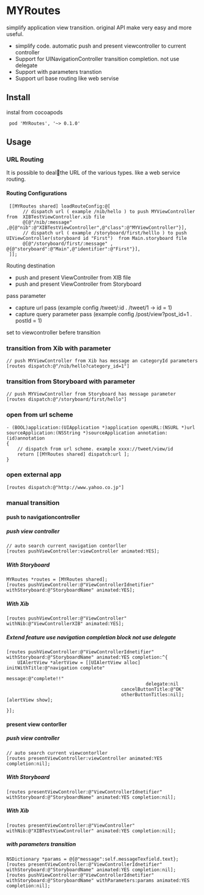 MYRoutes
====

simplify application view transition. original API make very easy and more useful.

- simplify code. automatic push and present viewcontroller to current controller
- Support for UINavigationController transition completion. not use delegate
- Support with parameters transtion
- Support url base routing like web servise

## Install

instal from cocoapods

     pod 'MYRoutes', '~> 0.1.0'

## Usage


### URL Routing

It is possible to dealthe URL of the various types. like a web service routing.

#### Routing Configurations

     [[MYRoutes shared] loadRouteConfig:@[
          // dispatch url ( example /nib/hello ) to push MYViewController from  XIBTestViewController.xib file
          @[@"/nib/:message" ,@{@"nib":@"XIBTestViewController",@"class":@"MYViewController"}],
          // dispatch url ( example /storyboard/first/helllo ) to push UIViewController(storyboard id "First")  from Main.storyboard file
          @[@"/storyboard/first/:message" , @{@"storyboard":@"Main",@"identifier":@"First"}],
     ]];



Routing destination

-  push and present ViewController from XIB file
-  push and present ViewController from Storyboard 
 
pass parameter

- capture url pass (example config /tweet/:id .   /tweet/1 → id = 1)
- capture query parameter pass (example config /post/view?post_id=1 .  postId = 1)

set to viewcontroller befere transition

### transition from Xib with parameter

    // push MYViewController from Xib has message an categoryId parameters 
    [routes dispatch:@"/nib/hello?category_id=1"]
    
### transition from Storyboard with parameter

    // push MYViewController from Storyboard has message parameter 
    [routes dispatch:@"/storyboard/first/hello"]
    
### open from url scheme 

    - (BOOL)application:(UIApplication *)application openURL:(NSURL *)url
    sourceApplication:(NSString *)sourceApplication annotation:(id)annotation
    {
        // dispatch from url scheme. example xxxx://tweet/view/id
        return [[MYRoutes shared] dispatch:url ];
    }

 
### open external app

    [routes dispatch:@"http://www.yahoo.co.jp"]

    
### manual transition

#### push to navigationcontroller

##### push view controller

    // auto search current navigation contorller
    [routes pushViewController:viewController animated:YES];


##### With Storyboard

    MYRoutes *routes = [MYRoutes shared];
    [routes pushViewController:@"ViewControllerIdnetifier" withStoryboard:@"StoryboardName" animated:YES];

##### With Xib

    [routes pushViewController:@"ViewController" withNib:@"ViewControllerXIB" animated:YES];

##### Extend feature use navigation completion block not use delegate

    [routes pushViewController:@"ViewControllerIdnetifier" withStoryboard:@"StoryboardName" animated:YES completion:^{
        UIAlertView *alertView = [[UIAlertView alloc] initWithTitle:@"navigation complete"
                                                        message:@"complete!!"
                                                       delegate:nil
                                              cancelButtonTitle:@"OK"
                                              otherButtonTitles:nil];
    [alertView show];

    }];

#### present view contorller 

##### push view controller
    
    // auto search current viewcontorller
    [routes presentViewController:viewController animated:YES completion:nil];
    
##### With Storyboard

    [routes presentViewController:@"ViewControllerIdnetifier" withStoryboard:@"StoryboardName" animated:YES completion:nil];

##### With Xib

    [routes presentViewController:@"ViewController" withNib:@"XIBTestViewController" animated:YES completion:nil];

##### with parameters transition

    NSDictionary *params = @{@"message":self.messageTexfield.text};
    [routes presentViewController:@"ViewControllerIdnetifier" withStoryboard:@"StoryboardName" animated:YES completion:nil];
    [routes pushViewController:@"ViewControllerIdnetifier" withStoryboard:@"StoryboardName" withParameters:params animated:YES completion:nil];


